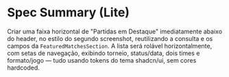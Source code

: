# Spec Summary (Lite)

Criar uma faixa horizontal de "Partidas em Destaque" imediatamente abaixo do header, no estilo do segundo screenshot, reutilizando a consulta e os campos da `FeaturedMatchesSection`. A lista será rolável horizontalmente, com setas de navegação, exibindo torneio, status/data, dois times e formato/jogo — tudo usando tokens do tema shadcn/ui, sem cores hardcoded.


